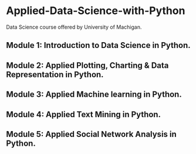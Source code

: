 # Applied-Data-Science-with-Python
Data Science course offered by University of Machigan.    

## Module 1: Introduction to Data Science  in Python.
## Module 2: Applied Plotting, Charting & Data Representation in Python.
## Module 3: Applied Machine learning  in Python.
## Module 4: Applied Text Mining in Python.
## Module 5: Applied Social Network Analysis in Python.
